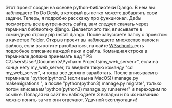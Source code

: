Этот проект создан на основе python-библиотеки Django. В нем вы наблюдаете To Do Desk, в который вы легко можете добавлять свои задачи. Теперь, я подробно расскажу про функционал. Дабы посмотреть все внутренность сайта, вам следует скачать через терминал библиотеку django. Делается это так, вписываете в командную строку pip install django. После запускаете папку с проектом в качестве Folder. Открыв проект вы наблюдаете множество папок и файлов, если вы хотите разобраться, на сайте <a href = "https://www.w3schools.com/django/">W3schools
    </a> есть подробное описание каждой паки и файла. Командная строка в терминале должна принемать вид " PS C:\Users\User\Documents\Pycharm Projects\my_web_server>", если на конце нету my_web_server, то введите такую команду "cd my_web_server", и тогда все должно заработать. После вписываем в терминале "python(python3 (если вы на MacOS)) manage.py makemigrations ", а после "python(python3) manage.py migrate", только потом вписаваем"python(python3) manage.py runserver" и переходим по ссылке. Попадая на сайт  вы наблюдаете 3 вкладки и по их названию можно понять за что они отвечают. Удачной эксплуотации!
